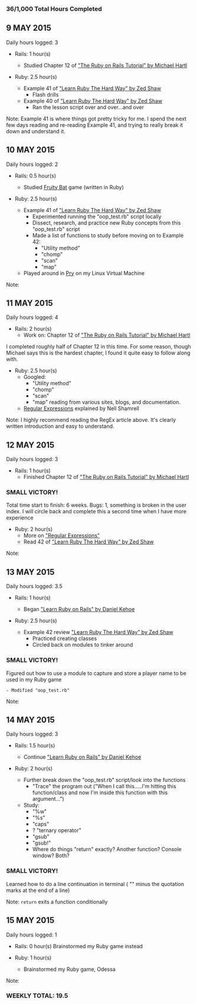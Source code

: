 ### 36/1,000 Total Hours Completed

## 9 MAY 2015
Daily hours logged: 3

- Rails: 1 hour(s)
	- Studied Chapter 12 of ["The Ruby on Rails Tutorial" by Michael Hartl](http://www.railstutorial.org "Ruby On Rails Tutorial")
	
- Ruby: 2.5 hour(s)
	- Example 41 of ["Learn Ruby The Hard Way" by Zed Shaw](http://www.learnrubythehardway.org/book "LRTHW Book")
		- Flash drills
	- Example 40 of ["Learn Ruby The Hard Way" by Zed Shaw](http://www.learnrubythehardway.org/book "LRTHW Book")
		- Ran the lesson script over and over...and over
	
Note: Example 41 is where things got pretty tricky for me. I spend the next few days reading and re-reading
Example 41, and trying to really break it down and understand it.

## 10 MAY 2015
Daily hours logged: 2

- Rails: 0.5 hour(s)
	- Studied [Fruity Bat](https://www.youtube.com/watch?v=QtIlyU2Br3o "Fruit Bat Ruby Game") game (written in Ruby)
	
- Ruby: 2.5 hour(s)
	- Example 41 of ["Learn Ruby The Hard Way" by Zed Shaw](http://www.learnrubythehardway.org/book "LRTHW Book")
		- Experimented running the "oop_test.rb" script locally
		- Dissect, research, and practice new Ruby concepts from this "oop_test.rb" script
		- Made a list of functions to study before moving on to Example 42:
			- "Utility method"
			- "chomp"
			- "scan"
			- "map"
	- Played around in [Pry](http://pryrepl.org/ "Pry") on my Linux Virtual Machine
	
Note: 

## 11 MAY 2015
Daily hours logged: 4

- Rails: 2 hour(s)
	- Work on: Chapter 12 of ["The Ruby on Rails Tutorial" by Michael Hartl](http://www.railstutorial.org "Ruby On Rails Tutorial")
	
I completed roughly half of Chapter 12 in this time. For some reason, though Michael says this
is the hardest chapter, I found it quite easy to follow along with.
	
- Ruby: 2.5 hour(s)
	- Googled:
		- "Utility method"
		- "chomp"
		- "scan"
		- "map"
		reading from various sites, blogs, and documentation.
	- [Regular Expressions](https://www.blueboxcloud.com/insight/blog-article/using-regular-expressions-in-ruby-part-1-of-3 "REGEX by Nell Shamrell") explained by Nell Shamrell
	
Note: I highly recommend reading the RegEx article above. It's clearly written introduction and easy to understand.

## 12 MAY 2015
Daily hours logged: 3

- Rails: 1 hour(s)
	- Finished Chapter 12 of ["The Ruby on Rails Tutorial" by Michael Hartl](http://www.railstutorial.org "Ruby On Rails Tutorial")
	
### SMALL VICTORY! 
Total time start to finish: 6 weeks.
Bugs: 1, something is broken in the user index.
I will circle back and complete this a second time when I have more experience
	
- Ruby: 2 hour(s)
	- More on ["Regular Expressions"](http://www.regular-expressions.info/ruby.html "RegEx Info")
	- Read 42 of ["Learn Ruby The Hard Way" by Zed Shaw](http://www.learnrubythehardway.org/book "LRTHW Book")
	
Note: 

## 13 MAY 2015
Daily hours logged: 3.5

- Rails: 1 hour(s)
	- Began ["Learn Ruby on Rails" by Daniel Kehoe](http://www.learn-rails.com "Learn Rails")
	
- Ruby: 2.5 hour(s)
	- Example 42 review ["Learn Ruby The Hard Way" by Zed Shaw](http://www.learnrubythehardway.org/book "LRTHW Book")
		- Practiced creating classes
		- Circled back on modules to tinker around

### SMALL VICTORY!
Figured out how to use a module to capture and store a player name to be used in my Ruby game

	- Modified "oop_test.rb"
	
Note: 

## 14 MAY 2015
Daily hours logged: 3

- Rails: 1.5 hour(s)
	- Continue ["Learn Ruby on Rails" by Daniel Kehoe](http://www.learn-rails.com "Learn Rails")

-   Ruby: 2 hour(s)
	- Further break down the "oop_test.rb" script/look into the functions
		- "Trace" the program out
		("When I call this.....I'm hitting this function/class and now I'm inside this function with this argument...")
	- Study:
		- "%w"
		- "%s"
		- "caps"
		- ? "ternary operator"
		- "gsub"
		- "gsub!"
		- Where do things "return" exactly? Another function? Console window? Both?

### SMALL VICTORY!
Learned how to do a line continuation in terminal
( "\" minus the quotation marks at the end of a line)
		
		
Note: `return` exits a function conditionally

## 15 MAY 2015
Daily hours logged: 1

- Rails: 0 hour(s)
Brainstormed my Ruby game instead
	
- Ruby: 1 hour(s)
	- Brainstormed my Ruby game, Odessa
	
Note: 
### WEEKLY TOTAL: 19.5


